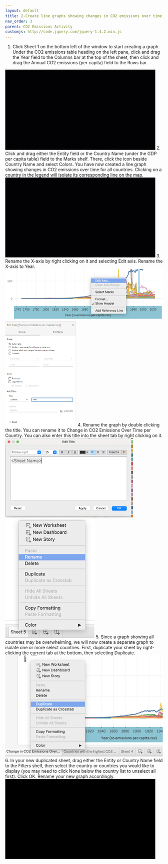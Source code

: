 ```yaml
---
layout: default
title: 2-Create line graphs showing changes in CO2 emissions over time
nav_order: 3
parent: CO2 Emissions Activity
customjs: http://code.jquery.com/jquery-1.4.2.min.js
---
```


1.	Click Sheet 1 on the bottom left of the window to start creating a graph. Under the CO2 emissions table heading on the left pane, click and drag the Year field to the Columns bar at the top of the sheet, then click and drag the Annual CO2 emissions (per capita) field to the Rows bar.
  <img src="images\Tableau-2-1.gif" alt="bottom toolbar" style="width:480px;">
2.	Click and drag either the Entity field or the Country Name (under the GDP per capita table) field to the Marks shelf. There, click the icon beside Country Name and select Colors. You have now created a line graph showing changes in CO2 emissions over time for all countries. Clicking on a country in the legend will isolate its corresponding line on the map.
  <img src="images\Tableau-2-2.gif" alt="bottom toolbar" style="width:480px;">
3.	Rename the X-axis by right clicking on it and selecting Edit axis. Rename the X-axis to Year.
  <img src="images\Tableau 2-3a.png" alt="bottom toolbar">
  <img src="images\Tableau 2-3b.png" alt="bottom toolbar">
4.	Rename the graph by double clicking the title. You can rename it to Change in CO2 Emissions Over Time per Country. You can also enter this title into the sheet tab by right clicking on it.
  <img src="images\Tableau 2-4a.png" alt="bottom toolbar">
  <img src="images\Tableau 2-4b.png" alt="bottom toolbar">
5.	Since a graph showing all countries may be overwhelming, we will now create a separate graph to isolate one or more select countries. First, duplicate your sheet by right-clicking the current tab at the bottom, then selecting Duplicate. 
  <img src="images\Tableau 2-5.png" alt="bottom toolbar">
6.	In your new duplicated sheet, drag either the Entity or Country Name field to the Filters shelf, then select the country or countries you would like to display (you may need to click None below the country list to unselect all first). Click OK. Rename your new graph accordingly.
  <img src="images\Tableau 2-6.gif" alt="bottom toolbar" style="width:480px;">
